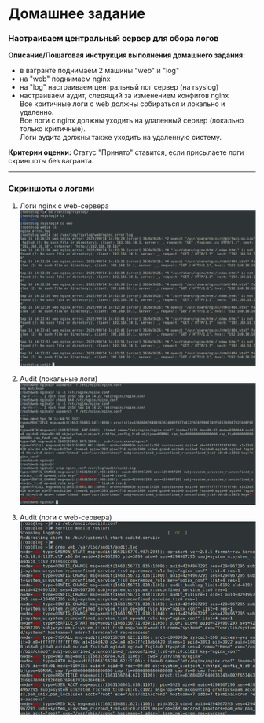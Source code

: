 # Домашнее задание
### Настраиваем центральный сервер для сбора логов

**Описание/Пошаговая инструкция выполнения домашнего задания:**  
- в вагранте поднимаем 2 машины "web" и "log"  
- на "web" поднимаем nginx  
- на "log" настраиваем центральный лог сервер (на rsyslog)  
- настраиваем аудит, следящий за изменением конфигов nginx  
Все критичные логи с web должны собираться и локально и удаленно.  
Все логи с nginx должны уходить на удаленный сервер (локально только критичные).  
Логи аудита должны также уходить на удаленную систему.  

**Критерии оценки:** 
Статус "Принято" ставится, если присылаете логи скриншоты без вагранта.  

---
### Скриншоты с логами

1. Логи nginx с web-сервера  
![](https://github.com/remizovk/collecting_logs/blob/e219ab4a998d68b1b5caa9877eec9b7416aa39ed/jpg/%D0%A1%D0%BD%D0%B8%D0%BC%D0%BE%D0%BA%20%D1%8D%D0%BA%D1%80%D0%B0%D0%BD%D0%B0%20%D0%BE%D1%82%202022-09-14%2014-34-20.png)  

2. Audit (локальные логи)  
![](https://github.com/remizovk/collecting_logs/blob/08f236829018c0d4236f2420464a6ac4de0ca9eb/jpg/%D0%A1%D0%BD%D0%B8%D0%BC%D0%BE%D0%BA%20%D1%8D%D0%BA%D1%80%D0%B0%D0%BD%D0%B0%20%D0%BE%D1%82%202022-09-14%2014-45-48.png)  

3. Audit (логи с web-сервера)  
![](https://github.com/remizovk/collecting_logs/blob/28c9f9b8fb2c6df38b55d6c5db59fe5b6ddc652b/jpg/%D0%A1%D0%BD%D0%B8%D0%BC%D0%BE%D0%BA%20%D1%8D%D0%BA%D1%80%D0%B0%D0%BD%D0%B0%20%D0%BE%D1%82%202022-09-14%2015-14-46.png)  
